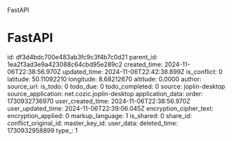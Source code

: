 FastAPI

# FastAPI

id: df3d4bdc700e483ab3fc9c3f4b7c0d21
parent_id: 1ea2f3ad3e9a423088c64cbd95e289c2
created_time: 2024-11-06T22:38:56.970Z
updated_time: 2024-11-06T22:42:38.899Z
is_conflict: 0
latitude: 50.11092210
longitude: 8.68212670
altitude: 0.0000
author: 
source_url: 
is_todo: 0
todo_due: 0
todo_completed: 0
source: joplin-desktop
source_application: net.cozic.joplin-desktop
application_data: 
order: 1730932736970
user_created_time: 2024-11-06T22:38:56.970Z
user_updated_time: 2024-11-06T22:39:06.045Z
encryption_cipher_text: 
encryption_applied: 0
markup_language: 1
is_shared: 0
share_id: 
conflict_original_id: 
master_key_id: 
user_data: 
deleted_time: 1730932958899
type_: 1